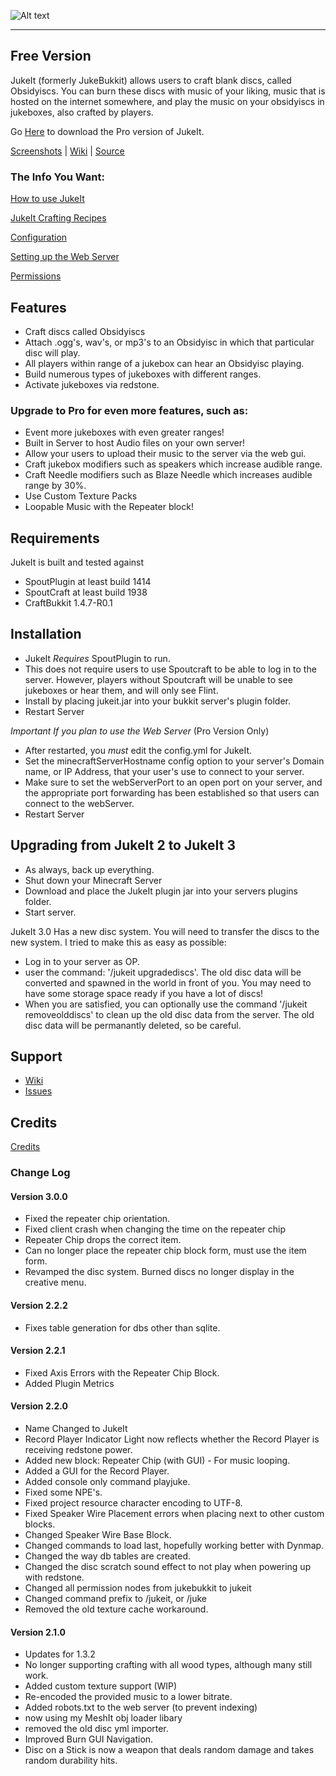 ![Alt text](http://i.minus.com/ibv0o73mpincih.png "JukeIt")

------------------------------------

## Free Version

JukeIt (formerly JukeBukkit) allows users to craft blank discs, called Obsidyiscs. You can burn these discs with music of your liking, music that is hosted on the internet somewhere, and play the music on your obsidyiscs in jukeboxes, also crafted by players.

Go [Here](http://chrischurchwell.com) to download the Pro version of JukeIt.

[Screenshots](https://github.com/thedudeguy/JukeIt-Free/wiki/Screenshots) | [Wiki](https://github.com/thedudeguy/JukeIt-Free/wiki) | [Source](https://github.com/thedudeguy/JukeIt-Free)

### The Info You Want: 

[How to use JukeIt](https://github.com/thedudeguy/JukeIt-Free/wiki/How-to-Use-JukeIt)

[JukeIt Crafting Recipes](https://github.com/thedudeguy/JukeIt-Free/wiki/Recipes)

[Configuration](https://github.com/thedudeguy/JukeIt-Free/wiki/Configuration)

[Setting up the Web Server](https://github.com/thedudeguy/JukeIt-Free/wiki/Setting-up-the-Web-Server)

[Permissions](https://github.com/thedudeguy/JukeIt-Free/wiki/Permissions)

## Features

* Craft discs called Obsidyiscs
* Attach .ogg's, wav's, or mp3's to an Obsidyisc in which that particular disc will play.
* All players within range of a jukebox can hear an Obsidyisc playing.
* Build numerous types of jukeboxes with different ranges.
* Activate jukeboxes via redstone.

### Upgrade to Pro for even more features, such as:
* Event more jukeboxes with even greater ranges!
* Built in Server to host Audio files on your own server!
* Allow your users to upload their music to the server via the web gui.
* Craft jukebox modifiers such as speakers which increase audible range.
* Craft Needle modifiers such as Blaze Needle which increases audible range by 30%.
* Use Custom Texture Packs
* Loopable Music with the Repeater block!

## Requirements

JukeIt is built and tested against

* SpoutPlugin at least build 1414
* SpoutCraft at least build  1938
* CraftBukkit 1.4.7-R0.1

## Installation

* JukeIt _Requires_ SpoutPlugin to run.
* This does not require users to use Spoutcraft to be able to log in to the server. However, players without Spoutcraft will be unable to see jukeboxes or hear them, and will only see Flint.
* Install by placing jukeit.jar into your bukkit server's plugin folder.
* Restart Server

*Important If you plan to use the Web Server* (Pro Version Only)

* After restarted, you *must* edit the config.yml for JukeIt.
* Set the minecraftServerHostname config option to your server's Domain name, or IP Address, that your user's use to connect to your server.
* Make sure to set the webServerPort to an open port on your server, and the appropriate port forwarding has been established so that users can connect to the webServer.
* Restart Server 

## Upgrading from JukeIt 2 to JukeIt 3

* As always, back up everything.
* Shut down your Minecraft Server
* Download and place the JukeIt plugin jar into your servers plugins folder.
* Start server.

JukeIt 3.0 Has a new disc system. You will need to transfer the discs to the new system. I tried to make this as easy as possible:
* Log in to your server as OP.
* user the command: '/jukeit upgradediscs'. The old disc data will be converted and spawned in the world in front of you. You may need to have some storage space ready if you have a lot of discs!
* When you are satisfied, you can optionally use the command '/jukeit removeolddiscs' to clean up the old disc data from the server. The old disc data will be permanantly deleted, so be careful.

## Support

* [Wiki](https://github.com/thedudeguy/JukeIt-Free/wiki)
* [Issues](https://github.com/thedudeguy/JukeIt-Free/issues)

## Credits

[Credits](https://github.com/thedudeguy/JukeIt-Free/wiki/Credits)

### Change Log

#### Version 3.0.0

* Fixed the repeater chip orientation.
* Fixed client crash when changing the time on the repeater chip
* Repeater Chip drops the correct item.
* Can no longer place the repeater chip block form, must use the item form.
* Revamped the disc system. Burned discs no longer display in the creative menu.

#### Version 2.2.2

* Fixes table generation for dbs other than sqlite.

#### Version 2.2.1

* Fixed Axis Errors with the Repeater Chip Block.
* Added Plugin Metrics

#### Version 2.2.0

* Name Changed to JukeIt
* Record Player Indicator Light now reflects whether the Record Player is receiving redstone power.
* Added new block: Repeater Chip (with GUI) - For music looping.
* Added a GUI for the Record Player.
* Added console only command playjuke.
* Fixed some NPE's.
* Fixed project resource character encoding to UTF-8.
* Fixed Speaker Wire Placement errors when placing next to other custom blocks.
* Changed Speaker Wire Base Block.
* Changed commands to load last, hopefully working better with Dynmap.
* Changed the way db tables are created.
* Changed the disc scratch sound effect to not play when powering up with redstone.
* Changed all permission nodes from jukebukkit to jukeit
* Changed command prefix to /jukeit, or /juke
* Removed the old texture cache workaround.

#### Version 2.1.0

* Updates for 1.3.2
* No longer supporting crafting with all wood types, although many still work.
* Added custom texture support (WIP)
* Re-encoded the provided music to a lower bitrate.
* Added robots.txt to the web server (to prevent indexing)
* now using my MeshIt obj loader libary
* removed the old disc yml importer.
* Improved Burn GUI Navigation.
* Disc on a Stick is now a weapon that deals random damage and takes random durability hits.
